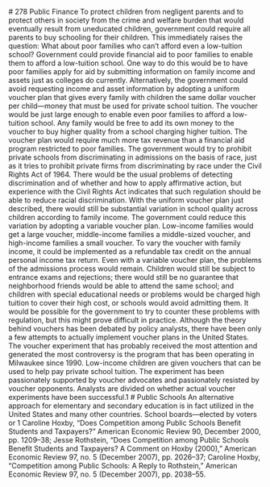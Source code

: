 \# 278 Public Finance To protect children from negligent parents and to protect others in society from the crime and welfare burden that would eventually result from uneducated children, government could require all parents to buy schooling for their children. This immediately raises the question: What about poor families who can’t afford even a low-tuition school? Government could provide financial aid to poor families to enable them to afford a low-tuition school. One way to do this would be to have poor families apply for aid by submitting information on family income and assets just as colleges do currently. Alternatively, the government could avoid requesting income and asset information by adopting a uniform voucher plan that gives every family with children the same dollar voucher per child—money that must be used for private school tuition. The voucher would be just large enough to enable even poor families to afford a low-tuition school. Any family would be free to add its own money to the voucher to buy higher quality from a school charging higher tuition. The voucher plan would require much more tax revenue than a financial aid program restricted to poor families. The government would try to prohibit private schools from discriminating in admissions on the basis of race, just as it tries to prohibit private firms from discriminating by race under the Civil Rights Act of 1964. There would be the usual problems of detecting discrimination and of whether and how to apply affirmative action, but experience with the Civil Rights Act indicates that such regulation should be able to reduce racial discrimination. With the uniform voucher plan just described, there would still be substantial variation in school quality across children according to family income. The government could reduce this variation by adopting a variable voucher plan. Low-income families would get a large voucher, middle-income families a middle-sized voucher, and high-income families a small voucher. To vary the voucher with family income, it could be implemented as a refundable tax credit on the annual personal income tax return. Even with a variable voucher plan, the problems of the admissions process would remain. Children would still be subject to entrance exams and rejections; there would still be no guarantee that neighborhood friends would be able to attend the same school; and children with special educational needs or problems would be charged high tuition to cover their high cost, or schools would avoid admitting them. It would be possible for the government to try to counter these problems with regulation, but this might prove difficult in practice. Although the theory behind vouchers has been debated by policy analysts, there have been only a few attempts to actually implement voucher plans in the United States. The voucher experiment that has probably received the most attention and generated the most controversy is the program that has been operating in Milwaukee since 1990. Low-income children are given vouchers that can be used to help pay private school tuition. The experiment has been passionately supported by voucher advocates and passionately resisted by voucher opponents. Analysts are divided on whether actual voucher experiments have been successful.1 # Public Schools An alternative approach for elementary and secondary education is in fact utilized in the United States and many other countries. School boards—elected by voters or 1 Caroline Hoxby, “Does Competition among Public Schools Benefit Students and Taxpayers?” American Economic Review 90, December 2000, pp. 1209–38; Jesse Rothstein, “Does Competition among Public Schools Benefit Students and Taxpayers? A Comment on Hoxby (2000),” American Economic Review 97, no. 5 (December 2007), pp. 2026–37; Caroline Hoxby, “Competition among Public Schools: A Reply to Rothstein,” American Economic Review 97, no. 5 (December 2007), pp. 2038–55.